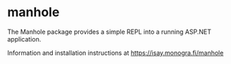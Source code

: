 # manhole

The Manhole package provides a simple REPL into a running ASP.NET application.

Information and installation instructions at https://isay.monogra.fi/manhole
